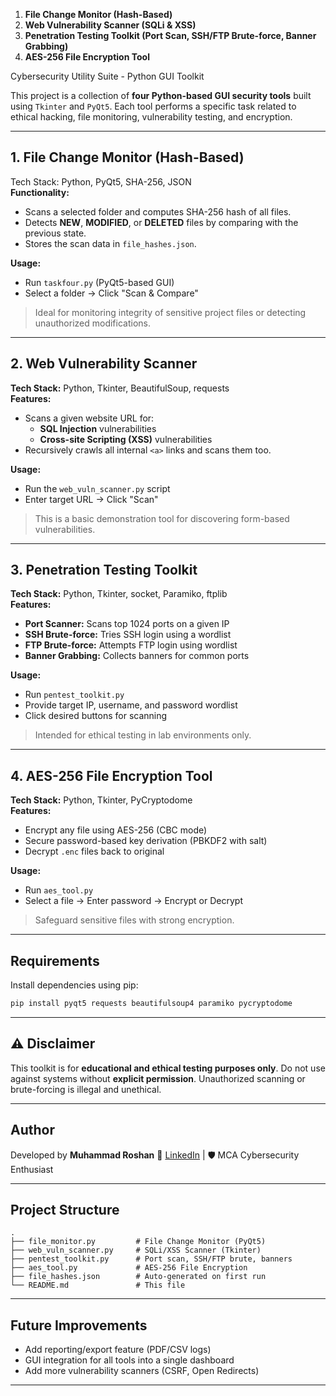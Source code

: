 
1. **File Change Monitor (Hash-Based)**
2. **Web Vulnerability Scanner (SQLi & XSS)**
3. **Penetration Testing Toolkit (Port Scan, SSH/FTP Brute-force, Banner Grabbing)**
4. **AES-256 File Encryption Tool**


Cybersecurity Utility Suite - Python GUI Toolkit

This project is a collection of **four Python-based GUI security tools** built using `Tkinter` and `PyQt5`.
Each tool performs a specific task related to ethical hacking, file monitoring, vulnerability testing, and encryption.

---

## 1. File Change Monitor (Hash-Based)
Tech Stack: Python, PyQt5, SHA-256, JSON  
**Functionality:**
- Scans a selected folder and computes SHA-256 hash of all files.
- Detects **NEW**, **MODIFIED**, or **DELETED** files by comparing with the previous state.
- Stores the scan data in `file_hashes.json`.

**Usage:**
- Run `taskfour.py` (PyQt5-based GUI)
- Select a folder → Click "Scan & Compare"

> Ideal for monitoring integrity of sensitive project files or detecting unauthorized modifications.

---

## 2. Web Vulnerability Scanner
**Tech Stack:** Python, Tkinter, BeautifulSoup, requests  
**Features:**
- Scans a given website URL for:
  - **SQL Injection** vulnerabilities
  - **Cross-site Scripting (XSS)** vulnerabilities
- Recursively crawls all internal `<a>` links and scans them too.

**Usage:**
- Run the `web_vuln_scanner.py` script
- Enter target URL → Click "Scan"

> This is a basic demonstration tool for discovering form-based vulnerabilities.

---

## 3. Penetration Testing Toolkit
**Tech Stack:** Python, Tkinter, socket, Paramiko, ftplib  
**Features:**
- **Port Scanner:** Scans top 1024 ports on a given IP
- **SSH Brute-force:** Tries SSH login using a wordlist
- **FTP Brute-force:** Attempts FTP login using wordlist
- **Banner Grabbing:** Collects banners for common ports

**Usage:**
- Run `pentest_toolkit.py`
- Provide target IP, username, and password wordlist
- Click desired buttons for scanning

> Intended for ethical testing in lab environments only.

---

## 4. AES-256 File Encryption Tool
**Tech Stack:** Python, Tkinter, PyCryptodome  
**Features:**
- Encrypt any file using AES-256 (CBC mode)
- Secure password-based key derivation (PBKDF2 with salt)
- Decrypt `.enc` files back to original

**Usage:**
- Run `aes_tool.py`
- Select a file → Enter password → Encrypt or Decrypt

> Safeguard sensitive files with strong encryption.

---

## Requirements

Install dependencies using pip:

```bash
pip install pyqt5 requests beautifulsoup4 paramiko pycryptodome
````

---

## ⚠️ Disclaimer

This toolkit is for **educational and ethical testing purposes only**. Do not use against systems without **explicit permission**. Unauthorized scanning or brute-forcing is illegal and unethical.

---

## Author

Developed by **Muhammad Roshan**
🔗 [LinkedIn]([https://www.linkedin.com/](https://www.linkedin.com/in/muhammad-roshan-s/)) | 🛡️ MCA Cybersecurity Enthusiast

---

## Project Structure

```
.
├── file_monitor.py         # File Change Monitor (PyQt5)
├── web_vuln_scanner.py     # SQLi/XSS Scanner (Tkinter)
├── pentest_toolkit.py      # Port scan, SSH/FTP brute, banners
├── aes_tool.py             # AES-256 File Encryption
├── file_hashes.json        # Auto-generated on first run
└── README.md               # This file
```

---

## Future Improvements

* Add reporting/export feature (PDF/CSV logs)
* GUI integration for all tools into a single dashboard
* Add more vulnerability scanners (CSRF, Open Redirects)

---
